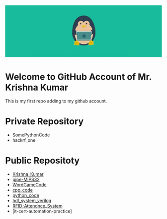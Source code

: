 <h1 align="center">
    <a href="https://sites.google.com/view/krishna-page/about"><img src="./doc/logo.jpg" alt="Krishna Kumar" width="550"></a>
</h1>

# Welcome to GitHub Account of Mr. Krishna Kumar
This is my first repo adding to my github account.


# Private Repository
* SomePythonCode
* hackrf_one


# Public Repositoty
- [Krishna_Kumar](https://github.com/krishnak1808/Krishna_Kumar)
- [pipe-MIPS32](https://github.com/krishnak1808/pipe-MIPS32)
- [WordGameCode](https://github.com/krishnak1808/WordGameCode)
- [cpp_code](https://github.com/krishnak1808/cpp_code)
- [python_code](https://github.com/krishnak1808/python_code)
- [hdl_system_verilog](https://github.com/krishnak1808/hdl_system_verilog)
- [RFID-Attendnce_System](https://github.com/krishnak1808/RFID-Attendence_System)
- [it-cert-automation-practice]
